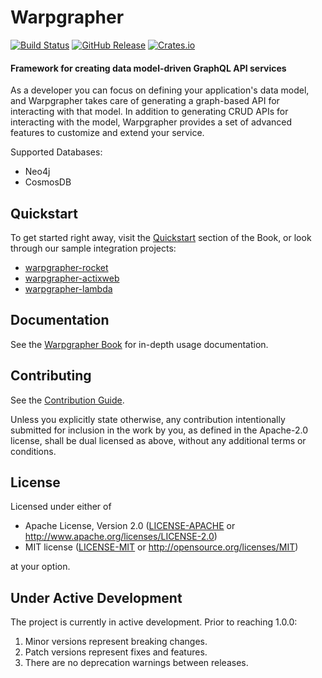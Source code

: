 # Warpgrapher
[![Build Status](https://github.com/warpforge/warpgrapher/workflows/Test/badge.svg)](https://github.com/warpforge/warpgrapher/actions?query=workflow%3A%22Test%22+branch%3Amaster)
[![GitHub Release](https://img.shields.io/github/release/warpforge/warpgrapher.svg?style=flat)](https://github.com/warpforge/warpgrapher/releases/tag/v0.3.0)
[![Crates.io](https://img.shields.io/crates/v/warpgrapher.svg)](https://crates.io/crates/warpgrapher)

#### Framework for creating data model-driven GraphQL API services

As a developer you can focus on defining your application's data model, and Warpgrapher takes care of generating a graph-based API for interacting with that model. In addition to generating CRUD APIs for interacting with the model, Warpgrapher provides a set of advanced features to customize and extend your service. 

Supported Databases:

* Neo4j
* CosmosDB

## Quickstart

To get started right away, visit the [Quickstart](https://warpforge.github.io/warpgrapher/quickstart) section of the Book, or look through our sample integration projects:

* [warpgrapher-rocket](https://github.com/warpforge/warpgrapher-rocket)
* [warpgrapher-actixweb](https://github.com/warpforge/warpgrapher-actixweb)
* [warpgrapher-lambda](https://github.com/warpforge/warpgrapher-lambda)

## Documentation

See the [Warpgrapher Book](https://warpforge.github.io/warpgrapher/) for in-depth usage documentation. 

## Contributing

See the [Contribution Guide](https://github.com/warpforge/warpgrapher/blob/master/CONTRIBUTING.md). 

Unless you explicitly state otherwise, any contribution intentionally submitted
for inclusion in the work by you, as defined in the Apache-2.0 license, shall be
dual licensed as above, without any additional terms or conditions.

## License

Licensed under either of

 * Apache License, Version 2.0
   ([LICENSE-APACHE](LICENSE-APACHE) or http://www.apache.org/licenses/LICENSE-2.0)
 * MIT license
   ([LICENSE-MIT](LICENSE-MIT) or http://opensource.org/licenses/MIT)

at your option.

## Under Active Development

The project is currently in active development. Prior to reaching 1.0.0:

1. Minor versions represent breaking changes.
2. Patch versions represent fixes and features.
3. There are no deprecation warnings between releases.